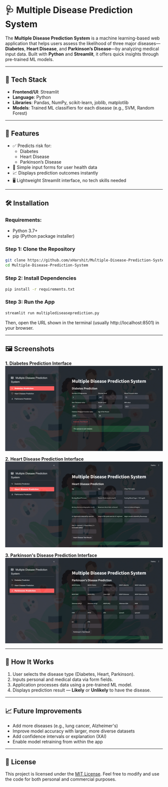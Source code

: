 
# 🩺 Multiple Disease Prediction System

The **Multiple Disease Prediction System** is a machine learning-based web application that helps users assess the likelihood of three major diseases—**Diabetes**, **Heart Disease**, and **Parkinson’s Disease**—by analyzing medical input data. Built with **Python** and **Streamlit**, it offers quick insights through pre-trained ML models.

---

## 🧠 Tech Stack

- **Frontend/UI**: Streamlit  
- **Language**: Python  
- **Libraries**: Pandas, NumPy, scikit-learn, joblib, matplotlib  
- **Models**: Trained ML classifiers for each disease (e.g., SVM, Random Forest)

---

## 🚀 Features

- ✅ Predicts risk for:
  - Diabetes
  - Heart Disease
  - Parkinson’s Disease
- 🧾 Simple input forms for user health data
- 📈 Displays prediction outcomes instantly
- 🖥️ Lightweight Streamlit interface, no tech skills needed

---

## 🛠️ Installation

### Requirements:
- Python 3.7+
- pip (Python package installer)

### Step 1: Clone the Repository

```bash
git clone https://github.com/xHarshit/Multiple-Disease-Prediction-System.git
cd Multiple-Disease-Prediction-System
```

### Step 2: Install Dependencies

```bash
pip install -r requirements.txt
```

### Step 3: Run the App

```bash
streamlit run multiplediseaseprediction.py
```

Then, open the URL shown in the terminal (usually http://localhost:8501) in your browser.

---

## 🖼️ Screenshots

**1. Diabetes Prediction Interface**  
![Diabetes](./screenshots/1.png)

**2. Heart Disease Prediction Interface**  
![Heart Disease](./screenshots/2.png)

**3. Parkinson's Disease Prediction Interface**  
![Parkinson's](./screenshots/3.png)

---

## 🧪 How It Works

1. User selects the disease type (Diabetes, Heart, Parkinson).
2. Inputs personal and medical data via form fields.
3. Application processes data using a pre-trained ML model.
4. Displays prediction result — **Likely** or **Unlikely** to have the disease.

---

## 📈 Future Improvements

- Add more diseases (e.g., lung cancer, Alzheimer's)
- Improve model accuracy with larger, more diverse datasets
- Add confidence intervals or explanation (XAI)
- Enable model retraining from within the app

---

## 🪪 License

This project is licensed under the [MIT License](LICENSE). Feel free to modify and use the code for both personal and commercial purposes.
